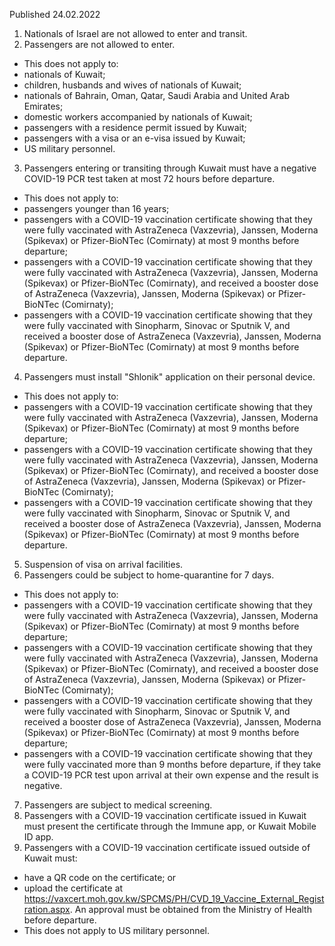Published 24.02.2022
1. Nationals of Israel are not allowed to enter and transit.
2. Passengers are not allowed to enter.
- This does not apply to:
- nationals of Kuwait;
- children, husbands and wives of nationals of Kuwait;
- nationals of Bahrain, Oman, Qatar, Saudi Arabia and United Arab Emirates;
- domestic workers accompanied by nationals of Kuwait;
- passengers with a residence permit issued by Kuwait;
- passengers with a visa or an e-visa issued by Kuwait;
- US military personnel.
3. Passengers entering or transiting through Kuwait must have a negative COVID-19 PCR test taken at most 72 hours before departure.
- This does not apply to:
- passengers younger than 16 years;
- passengers with a COVID-19 vaccination certificate showing that they were fully vaccinated with AstraZeneca (Vaxzevria), Janssen, Moderna (Spikevax) or Pfizer-BioNTec (Comirnaty) at most 9 months before departure;
- passengers with a COVID-19 vaccination certificate showing that they were fully vaccinated with AstraZeneca (Vaxzevria), Janssen, Moderna (Spikevax) or Pfizer-BioNTec (Comirnaty), and received a booster dose of AstraZeneca (Vaxzevria), Janssen, Moderna (Spikevax) or Pfizer-BioNTec (Comirnaty);
- passengers with a COVID-19 vaccination certificate showing that they were fully vaccinated with Sinopharm, Sinovac or Sputnik V, and received a booster dose of AstraZeneca (Vaxzevria), Janssen, Moderna (Spikevax) or Pfizer-BioNTec (Comirnaty) at most 9 months before departure.
4. Passengers must install "Shlonik" application on their personal device.
- This does not apply to:
- passengers with a COVID-19 vaccination certificate showing that they were fully vaccinated with AstraZeneca (Vaxzevria), Janssen, Moderna (Spikevax) or Pfizer-BioNTec (Comirnaty) at most 9 months before departure;
- passengers with a COVID-19 vaccination certificate showing that they were fully vaccinated with AstraZeneca (Vaxzevria), Janssen, Moderna (Spikevax) or Pfizer-BioNTec (Comirnaty), and received a booster dose of AstraZeneca (Vaxzevria), Janssen, Moderna (Spikevax) or Pfizer-BioNTec (Comirnaty);
- passengers with a COVID-19 vaccination certificate showing that they were fully vaccinated with Sinopharm, Sinovac or Sputnik V, and received a booster dose of AstraZeneca (Vaxzevria), Janssen, Moderna (Spikevax) or Pfizer-BioNTec (Comirnaty) at most 9 months before departure.
5. Suspension of visa on arrival facilities.
6. Passengers could be subject to home-quarantine for 7 days.
- This does not apply to:
- passengers with a COVID-19 vaccination certificate showing that they were fully vaccinated with AstraZeneca (Vaxzevria), Janssen, Moderna (Spikevax) or Pfizer-BioNTec (Comirnaty) at most 9 months before departure;
- passengers with a COVID-19 vaccination certificate showing that they were fully vaccinated with AstraZeneca (Vaxzevria), Janssen, Moderna (Spikevax) or Pfizer-BioNTec (Comirnaty), and received a booster dose of AstraZeneca (Vaxzevria), Janssen, Moderna (Spikevax) or Pfizer-BioNTec (Comirnaty);
- passengers with a COVID-19 vaccination certificate showing that they were fully vaccinated with Sinopharm, Sinovac or Sputnik V, and received a booster dose of AstraZeneca (Vaxzevria), Janssen, Moderna (Spikevax) or Pfizer-BioNTec (Comirnaty) at most 9 months before departure;
- passengers with a COVID-19 vaccination certificate showing that they were fully vaccinated more than 9 months before departure, if they take a COVID-19 PCR test upon arrival at their own expense and the result is negative.
7. Passengers are subject to medical screening.
8. Passengers with a COVID-19 vaccination certificate issued in Kuwait must present the certificate through the Immune app, or Kuwait Mobile ID app.
9. Passengers with a COVID-19 vaccination certificate issued outside of Kuwait must:
- have a QR code on the certificate; or
- upload the certificate at <a href="https://vaxcert.moh.gov.kw/SPCMS/PH/CVD_19_Vaccine_External_Registration.aspx">https://vaxcert.moh.gov.kw/SPCMS/PH/CVD_19_Vaccine_External_Registration.aspx</a>. An approval must be obtained from the Ministry of Health before departure.
- This does not apply to US military personnel.
